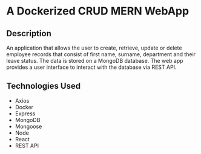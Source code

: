 # A Dockerized CRUD MERN WebApp

## Description

An application that allows the user to create, retrieve, update or delete employee records that consist of first name, surname, department and their leave status. The data is stored on a MongoDB database. The web app provides a user interface to interact with the database via REST API.

## Technologies Used

- Axios
- Docker
- Express
- MongoDB
- Mongoose
- Node
- React
- REST API

